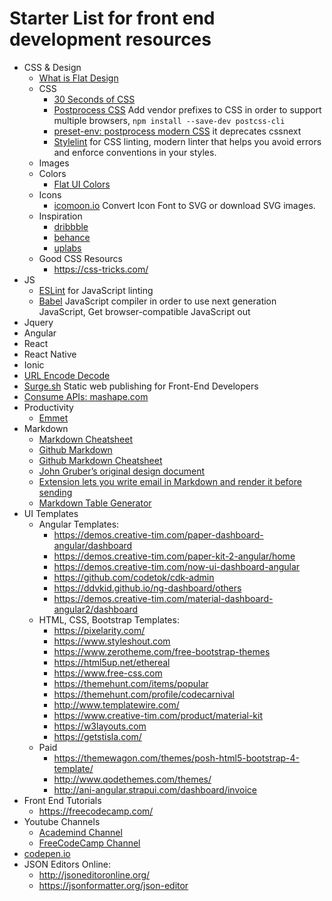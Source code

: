 # Starter List for front end development resources
* CSS & Design
    * [What is Flat Design](https://www.interaction-design.org/literature/topics/flat-design)
    * CSS
        * [30 Seconds of CSS](https://30-seconds.github.io/30-seconds-of-css/)
        * [Postprocess CSS](https://postcss.org/) Add vendor prefixes to CSS in order to support multiple browsers, `npm install --save-dev postcss-cli`
        * [preset-env: postprocess modern CSS](https://preset-env.cssdb.org/) it deprecates cssnext
        * [Stylelint](https://stylelint.io/) for CSS linting, modern linter that helps you avoid errors and enforce conventions in your styles.
    * Images
    * Colors
        * [Flat UI Colors](https://flatuicolors.com/)
    * Icons
        * [icomoon.io](https://icomoon.io/) Convert Icon Font to SVG or download SVG images.
    * Inspiration
        * [dribbble](https://dribbble.com)
        * [behance](https://behance.com)
        * [uplabs](https://www.uplabs.com)
    * Good CSS Resourcs
        * https://css-tricks.com/
* JS
    * [ESLint](https://eslint.org/) for JavaScript linting
    * [Babel](https://babeljs.io/) JavaScript compiler in order to use next generation JavaScript, Get browser-compatible JavaScript out
* Jquery
* Angular
* React
* React Native
* Ionic
* [URL Encode Decode](https://www.url-encode-decode.com/)
* [Surge.sh](https://surge.sh/) Static web publishing for Front-End Developers
* [Consume APIs: mashape.com](https://market.mashape.com/features/consumer)
* Productivity
    * [Emmet](https://docs.emmet.io/cheat-sheet/)
* Markdown
    * [Markdown Cheatsheet](https://www.markdownguide.org/cheat-sheet)
    * [Github Markdown](https://guides.github.com/features/mastering-markdown/)
    * [Github Markdown Cheatsheet](https://guides.github.com/pdfs/markdown-cheatsheet-online.pdf)
    * [John Gruber’s original design document](https://daringfireball.net/projects/markdown/)
    * [Extension lets you write email in Markdown and render it before sending](https://markdown-here.com/features.html)
    * [Markdown Table Generator](http://www.tablesgenerator.com/markdown_tables)
* UI Templates
    * Angular Templates:
        * https://demos.creative-tim.com/paper-dashboard-angular/dashboard
        * https://demos.creative-tim.com/paper-kit-2-angular/home
        * https://demos.creative-tim.com/now-ui-dashboard-angular
        * https://github.com/codetok/cdk-admin
        * https://ddvkid.github.io/ng-dashboard/others
        * https://demos.creative-tim.com/material-dashboard-angular2/dashboard
    * HTML, CSS, Bootstrap Templates:
        * https://pixelarity.com/
        * https://www.styleshout.com
        * https://www.zerotheme.com/free-bootstrap-themes
        * https://html5up.net/ethereal
        * https://www.free-css.com
        * https://themehunt.com/items/popular
        * https://themehunt.com/profile/codecarnival
        * http://www.templatewire.com/
        * https://www.creative-tim.com/product/material-kit
        * https://w3layouts.com
        * https://getstisla.com/
    * Paid 
        * https://themewagon.com/themes/posh-html5-bootstrap-4-template/
        * http://www.qodethemes.com/themes/
        * http://ani-angular.strapui.com/dashboard/invoice
* Front End Tutorials
    * https://freecodecamp.com/
* Youtube Channels
    * [Academind Channel](https://www.youtube.com/channel/UCSJbGtTlrDami-tDGPUV9-w/playlists)
    * [FreeCodeCamp Channel](https://www.youtube.com/channel/UC8butISFwT-Wl7EV0hUK0BQ)
* [codepen.io](https://codepen.io/)
* JSON Editors Online:
    * http://jsoneditoronline.org/
    * https://jsonformatter.org/json-editor